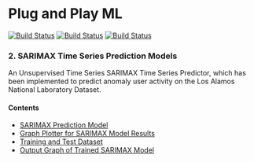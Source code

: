 # Plug and Play ML

[![Build Status](https://img.shields.io/badge/python-3-blue)](https://github.com/louisheery/plug-and-play-ML)
[![Build Status](https://img.shields.io/badge/build-v1.1-brightgreen)](https://github.com/louisheery/plug-and-play-ML)
[![Build Status](https://img.shields.io/badge/build_status-published-brightgreen)](https://github.com/louisheery/plug-and-play-ML)

### 2. SARIMAX Time Series Prediction Models
An Unsupervised Time Series SARIMAX Time Series Predictor, which has been implemented to predict anomaly user activity on the Los Alamos National Laboratory Dataset.

#### Contents
- [SARIMAX Prediction Model](sarimax_predictor_model.py)
- [Graph Plotter for SARIMAX Model Results](sarimax_graph_plotter.py)
- [Training and Test Dataset](data-outputs/lanl_dataset-user2.csv)
- [Output Graph of Trained SARIMAX Model](data-outputs/SARIMAX_weekly_user_2.pdf)

